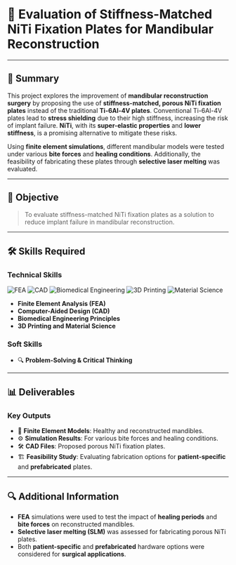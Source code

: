 # 🦷 **Evaluation of Stiffness-Matched NiTi Fixation Plates for Mandibular Reconstruction**

---

## 📜 **Summary**

This project explores the improvement of **mandibular reconstruction surgery** by proposing the use of **stiffness-matched, porous NiTi fixation plates** instead of the traditional **Ti-6Al-4V plates**. Conventional Ti-6Al-4V plates lead to **stress shielding** due to their high stiffness, increasing the risk of implant failure. **NiTi**, with its **super-elastic properties** and **lower stiffness**, is a promising alternative to mitigate these risks. 

Using **finite element simulations**, different mandibular models were tested under various **bite forces** and **healing conditions**. Additionally, the feasibility of fabricating these plates through **selective laser melting** was evaluated.

---

## 🎯 **Objective**
> To evaluate stiffness-matched NiTi fixation plates as a solution to reduce implant failure in mandibular reconstruction.

---

## 🛠 **Skills Required**

### **Technical Skills**

![FEA](https://img.shields.io/badge/-FEA-008080?style=for-the-badge&logo=ansys&logoColor=white)
![CAD](https://img.shields.io/badge/-CAD-0078D7?style=for-the-badge&logo=autodesk&logoColor=white)
![Biomedical Engineering](https://img.shields.io/badge/-Biomedical%20Engineering-DA291C?style=for-the-badge&logo=medical&logoColor=white)
![3D Printing](https://img.shields.io/badge/-3D%20Printing-FF6F00?style=for-the-badge&logo=3dprinting&logoColor=white)
![Material Science](https://img.shields.io/badge/-Material%20Science-3498DB?style=for-the-badge&logo=science&logoColor=white)

- **Finite Element Analysis (FEA)**
- **Computer-Aided Design (CAD)**
- **Biomedical Engineering Principles**
- **3D Printing and Material Science**

### **Soft Skills**

- 🔍 **Problem-Solving & Critical Thinking**

---

## 📊 **Deliverables**

### **Key Outputs**

- 🧠 **Finite Element Models**: Healthy and reconstructed mandibles.
- ⚙️ **Simulation Results**: For various bite forces and healing conditions.
- 🛠 **CAD Files**: Proposed porous NiTi fixation plates.
- 🏗️ **Feasibility Study**: Evaluating fabrication options for **patient-specific** and **prefabricated** plates.

---

## 🔍 **Additional Information**

- **FEA** simulations were used to test the impact of **healing periods** and **bite forces** on reconstructed mandibles.
- **Selective laser melting (SLM)** was assessed for fabricating porous NiTi plates.
- Both **patient-specific** and **prefabricated** hardware options were considered for **surgical applications**.
